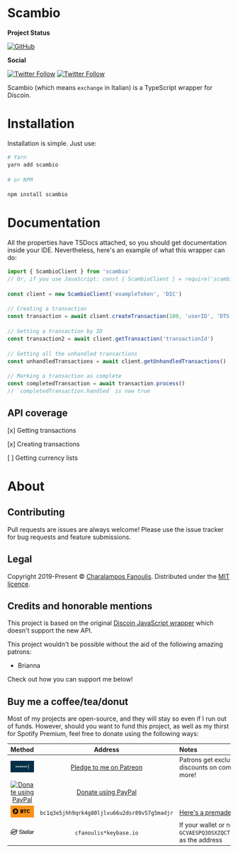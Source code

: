 # Scambio

**Project Status**

[![GitHub](https://img.shields.io/github/license/cfanoulis/scambio?logo=github&style=flat-square)](https://github.com/cfanoulis/scambio/blob/master/LICENSE.md)

**Social**

[![Twitter Follow](https://img.shields.io/twitter/follow/thisiscfanoulis?label=Follow%20@thisiscfanoulis&logo=twitter&colorB=1DA1F2&style=flat-square)](https://twitter.com/thisiscfanoulis/follow)
[![Twitter Follow](https://img.shields.io/github/stars/cfanoulis/scambio?style=flat-sqaure&logo=github)](https://twitter.com/thisiscfanoulis/follow)

Scambio (which means `exchange` in Italian) is a TypeScript wrapper for Discoin.

# Installation

Installation is simple. Just use:
```bash
# Yarn
yarn add scambio

# or NPM

npm install scambio

```

# Documentation
All the properties have TSDocs attached, so you should get documentation inside your IDE. Nevertheless, here's an example of what this wrapper can do:
```ts
import { ScambioClient } from 'scambio'
// Or, if you use JavaScript: const { ScambioClient } = require('scambio')

const client = new ScambioClient('exampleToken', 'DIC')

// Creating a transaction
const transaction = await client.createTransaction(100, 'userID', 'DTS')

// Getting a transaction by ID
const transaction2 = await client.getTransaction('transactionId')

// Getting all the unhandled transactions
const unhandledTransactions = await client.getUnhandledTransactions()

// Marking a transaction as complete
const completedTransaction = await transaction.process()
// `completedTransaction.handled` is now true
```

## API coverage
[x] Getting transactions

[x] Creating transactions

[ ] Getting currency lists


# About

## Contributing
Pull requests are issues are always welcome! Please use the issue tracker for bug requests and feature submissions.

## Legal
Copyright 2019-Present ©  [Charalampos Fanoulis](https://enkiel.cloud). Distributed under the [MIT licence](LICENCE).

## Credits and honorable mentions
This project is based on the original [Discoin JavaScript wrapper](https://github.com/Discoin/nodejs-wrapper) which doesn't support the new API.

This project wouldn't be possible without the aid of the following amazing patrons:
- Brianna

Check out how you can support me below!

## Buy me a coffee/tea/donut

Most of my projects are open-source, and they will stay so even if I run out of funds. However, should you want to fund this project, as well as my thirst for Spotify Premium, feel free to donate using the following ways:

| Method | Address | Notes |
|:------:|:-------:|:------|
|[![Pledge to me on Patreon](.github/readme-assets/patreon.jpg)](https://www.patreon.com/join/enkiel8029?)| [Pledge to me on Patreon](https://www.patreon.com/join/enkiel8029?) | Patrons get exclusive access to pre-release projects, discounts on comissions, behind-the-scenes posts and more!|
|[![Donate using PayPal](https://www.paypalobjects.com/digitalassets/c/website/marketing/na/us/logo-center/9_bdg_secured_by_pp_2line.png)](https://cfanoulis.page.link/donate-paypal) | [Donate using PayPal](https://cfanoulis.page.link/donate-paypal)
|[![Donate using bitcoin](.github/readme-assets/btc.png)](bitcoin:bc1q3e5jhh9qrk4g80ljlvu66u2dsr89v57g5madjr?message=Donation%20to%20Charalampos%27s%20OSS%20projects&time=1577294923)|`bc1q3e5jhh9qrk4g80ljlvu66u2dsr89v57g5madjr`| [Here's a premade request](bitcoin:bc1q3e5jhh9qrk4g80ljlvu66u2dsr89v57g5madjr?message=Donation%20to%20Charalampos%27s%20OSS%20projects&time=1577294923)|
|![Donate using Stellar](.github/readme-assets/stellar.png)| `cfanoulis*keybase.io`| If your wallet or network doesn't support federation, use `GCVAESPQ3OSXZQCTLJNEXD35GA5CWXPQ6FG6JVBFIDNRRJIG77OKUB4I` as the address
